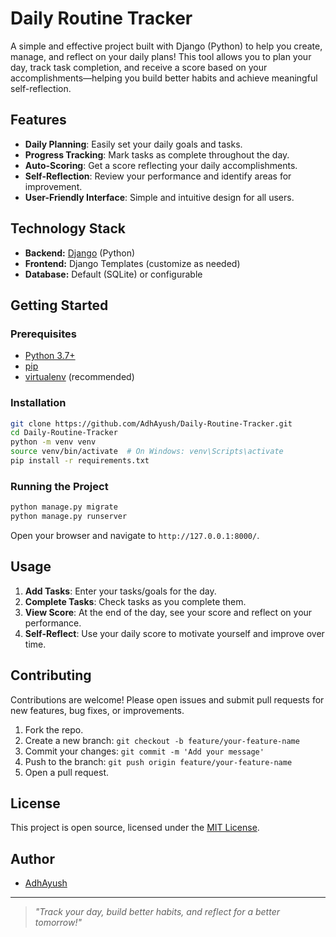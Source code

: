 # Daily Routine Tracker

A simple and effective project built with Django (Python) to help you create, manage, and reflect on your daily plans! This tool allows you to plan your day, track task completion, and receive a score based on your accomplishments—helping you build better habits and achieve meaningful self-reflection.

## Features

- **Daily Planning**: Easily set your daily goals and tasks.
- **Progress Tracking**: Mark tasks as complete throughout the day.
- **Auto-Scoring**: Get a score reflecting your daily accomplishments.
- **Self-Reflection**: Review your performance and identify areas for improvement.
- **User-Friendly Interface**: Simple and intuitive design for all users.

## Technology Stack

- **Backend:** [Django](https://www.djangoproject.com/) (Python)
- **Frontend:** Django Templates (customize as needed)
- **Database:** Default (SQLite) or configurable

## Getting Started

### Prerequisites

- [Python 3.7+](https://www.python.org/)
- [pip](https://pip.pypa.io/en/stable/)
- [virtualenv](https://virtualenv.pypa.io/en/latest/) (recommended)

### Installation

```bash
git clone https://github.com/AdhAyush/Daily-Routine-Tracker.git
cd Daily-Routine-Tracker
python -m venv venv
source venv/bin/activate  # On Windows: venv\Scripts\activate
pip install -r requirements.txt
```

### Running the Project

```bash
python manage.py migrate
python manage.py runserver
```

Open your browser and navigate to `http://127.0.0.1:8000/`.

## Usage

1. **Add Tasks**: Enter your tasks/goals for the day.
2. **Complete Tasks**: Check tasks as you complete them.
3. **View Score**: At the end of the day, see your score and reflect on your performance.
4. **Self-Reflect**: Use your daily score to motivate yourself and improve over time.

## Contributing

Contributions are welcome! Please open issues and submit pull requests for new features, bug fixes, or improvements.

1. Fork the repo.
2. Create a new branch: `git checkout -b feature/your-feature-name`
3. Commit your changes: `git commit -m 'Add your message'`
4. Push to the branch: `git push origin feature/your-feature-name`
5. Open a pull request.

## License

This project is open source, licensed under the [MIT License](LICENSE).

## Author

- [AdhAyush](https://github.com/AdhAyush)

---

> _"Track your day, build better habits, and reflect for a better tomorrow!"_
